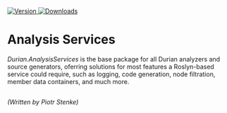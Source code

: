 <div align="left">
    <a href="https://www.nuget.org/packages/Durian.AnalysisServices">
        <img src="https://img.shields.io/nuget/v/Durian.AnalysisServices?color=seagreen&style=flat-square" alt="Version"/>
    </a>
    <a href="https://www.nuget.org/packages/Durian.AnalysisServices">
        <img src="https://img.shields.io/nuget/dt/Durian.AnalysisServices?color=mediumgreen" alt="Downloads"/>
    </a> <br />
</div>

# Analysis Services

*Durian.AnalysisServices* is the base package for all Durian analyzers and source generators, oferring solutions for most features a Roslyn-based service could require, such as logging, code generation, node filtration, member data containers, and much more.

##

*\(Written by Piotr Stenke\)*